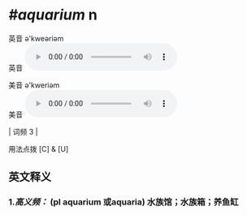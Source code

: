 # ***\#aquarium*** n
英音 ə'kweəriəm  
英音
<audio src="./media/aquarium-B.aac" controls="controls"></audio>

美音 ə'kweriəm  
美音
<audio src="./media/aquarium.aac" controls="controls"></audio>



| 词频 3 |  

用法点拨  [C] & [U]

英文释义
---
### 1.*高义频：* **(pl aquarium 或aquaria) 水族馆；水族箱；养鱼缸**  



